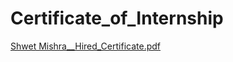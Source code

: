 # Certificate_of_Internship

[Shwet Mishra__Hired_Certificate.pdf](https://github.com/user-attachments/files/19410075/Shwet.Mishra__Hired_Certificate.pdf)
